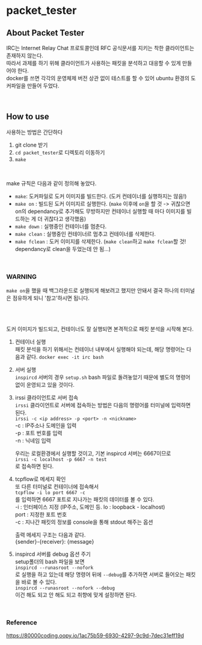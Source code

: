 # packet_tester

## About Packet Tester
IRC는 Internet Relay Chat 프로토콜인데 RFC 공식문서를 지키는 착한 클라이언트는 존재하지 않는다.   
따라서 과제를 하기 위해 클라이언트가 사용하는 패킷을 분석하고 대응할 수 있게 만들어야 한다.   
docker를 쓰면 각각의 운영체제 버전 상관 없이 테스트를 할 수 있어 ubuntu 환경의 도커파일을 만들어 두었다.   

<br/>
   
## How to use
사용하는 방법은 간단하다
1. git clone 받기
2. `cd packet_tester`로 디렉토리 이동하기
3. `make`

<br/>
   
make 규칙은 다음과 같이 정의해 놓았다.
- `make`: 도커파일로 도커 이미지를 빌드한다. (도커 컨테이너를 실행하지는 않음!)
- `make on` : 빌드된 도커 이미지르 실행한다.
   (`make` 이후에 `on`을 할 것 -> 귀찮으면 on의 dependancy로 추가해도 무방하지만 컨테이너 실행할 때 마다 이미지를 빌드하는 게 더 귀찮다고 생각했음)
- `make down` : 실행중인 컨테이너를 멈춘다.
- `make clean` : 실행중인 컨테이너르 멈추고 컨테이너를 삭제한다.
- `make fclean` : 도커 이미지를 삭제한다. (`make clean`하고 `make fclean`할 것! dependancy로 clean을 두었는데 안 됨...)

<br/>

   ### WARNING
   `make on`을 했을 때 백그라운드로 실행되게 해보려고 했지만 안돼서 결국 하나의 터미널은 점유하게 되니 '참고'하시면 됩니다.   

<br/>
<br/>

도커 이미지가 빌드되고, 컨테이너도 잘 실행되면 본격적으로 패킷 분석을 시작해 본다.   
1. 컨테이너 실행   
   패킷 분석을 하기 위해서는 컨테이너 내부에서 실행해야 되는데, 해당 명령어는 다음과 같다.
   `docker exec -it irc bash`   


2. 서버 실행   
   `inspircd` 서버의 경우 `setup.sh` bash 파일로 돌려놓았기 때문에 별도의 명령어 없이 운영되고 있을 것이다.   


3. irssi 클라이언트로 서버 접속   
   `irssi` 클라이언트로 서버에 접속하는 방법은 다음의 명령어를 터미널에 입력하면 된다.   
   `irssi -c <ip address> -p <port> -n <nickname>`   
   -c : IP주소나 도메인을 입력   
   -p : 포트 번호를 입력   
   -n : 닉네임 입력   

   우리는 로컬환경에서 실행할 것이고, 기본 inspircd 서버는 6667이므로   
   `irssi -c localhost -p 6667 -n test`   
   로 접속하면 된다.   


4. tcpflow로 메세지 확인   
   또 다른 터미널로 컨테이너에 접속해서   
   `tcpflow -i lo port 6667 -c`   
   를 입력하면 6667 포트로 지나가는 패킷의 데이터를 볼 수 있다.   
   -i : 인터페이스 지정 (IP주소, 도메인 등. lo : loopback - localhost)   
   port : 지정한 포트 번호   
   -c : 지나간 패킷의 정보를 console을 통해 stdout 해주는 옵션   

      
   출력 메세지 구조는 다음과 같다.   
   {sender}-{receiver}: {message}   


5. inspircd 서버를 debug 옵션 주기   
   setup폴더의 bash 파일을 보면   
   `inspircd --runasroot --nofork`   
   로 실행을 하고 있는데 해당 명령어 뒤에 `--debug`를 추가하면 서버로 들어오는 패킷을 바로 볼 수 있다.   
   `inspircd --runasroot --nofork --debug`   
   이건 해도 되고 안 해도 되고 취향에 맞게 설정하면 된다.      

<br/>

### Reference   
https://80000coding.oopy.io/1ac75b59-6930-4297-9c9d-7dec31eff19d
